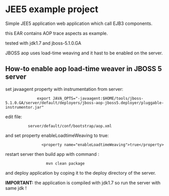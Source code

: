 JEE5 example project
====================

Simple JEE5 application web application which call EJB3 components.

this EAR contains AOP trace aspects as example.

tested with jdk1.7 and jboss-5.1.0.GA

JBOSS aop uses load-time weaving and it hast to be enabled on the server.

## How-to enable aop load-time weaver in JBOSS 5 server 

set javaagent property with instrumentation from server:


                  export JAVA_OPTS="-javaagent:$HOME/tools/jboss-5.1.0.GA/server/default/deployers/jboss-aop-jboss5.deployer/pluggable-instrumentor.jar"

edit file:




              server/default/conf/bootstrap/aop.xml


and set  property enableLoadtimeWeaving to true:

                    <property name="enableLoadtimeWeaving">true</property>



restart server then build app with command :



                      mvn clean package



and deploy application by coping it to the deploy directory of the server.


**IMPORTANT:** the application is compiled with jdk1.7 so run the server with same jdk !

